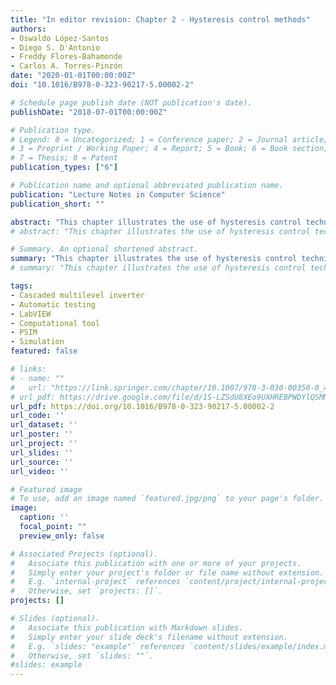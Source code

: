 ```yaml
---
title: "In editor revision: Chapter 2 - Hysteresis control methods"
authors:
- Oswaldo López-Santos
- Diego S. D'Antonio
- Freddy Flores-Bahamonde
- Carlos A. Torres-Pinzón
date: "2020-01-01T00:00:00Z"
doi: "10.1016/B978-0-323-90217-5.00002-2"

# Schedule page publish date (NOT publication's date).
publishDate: "2018-07-01T00:00:00Z"

# Publication type.
# Legend: 0 = Uncategorized; 1 = Conference paper; 2 = Journal article;
# 3 = Preprint / Working Paper; 4 = Report; 5 = Book; 6 = Book section;
# 7 = Thesis; 8 = Patent
publication_types: ["6"]

# Publication name and optional abbreviated publication name.
publication: "Lecture Notes in Computer Science"
publication_short: ""

abstract: "This chapter illustrates the use of hysteresis control techniques applied to multilevel inverters. First, a general classification of different methods applied to control multilevel inverters is presented from three main points of view: that of the switching frequency (fundamental frequency and high frequency), the related application (grid-tie and stand-alone), and the kind of control they use (linear and nonlinear). Into this frame, the hysteresis-based control methods are presented, with an overview of the existing literature. Thus both hysteresis current control (HCC) and hysteresis voltage control (HVC) are considered to illustrate the use of the technique in grid-connected and stand-alone applications, respectively. In the case of HCC, the three most relevant techniques are detailed: multiband (MB) HCC, multioffset-band (MOB) HCC, and time-based (TB) HCC. Similarly, for HVC, two methods are explained: multiband (MB) HVC and hysteresis voltage regulation (HVR). Finally, based on the overview of the existing techniques, an alternative HVC method is proposed for the first time in this chapter. This control can be classified as a low-frequency adaptive hysteresis band technique suitable for stand-alone applications. The theoretical fundamentals of the control are provided, using the particular topology of a transformer-based cascade multilevel inverter selected as a case study. Validation of the technique’s effectiveness is supported using simulation results in which the control ensures the output voltage shape by changing the number of output levels from 27 to 35 and simultaneously adapting the width of the hysteresis band according to the input voltage and load conditions."
# abstract: "This chapter illustrates the use of hysteresis control techniques applied to multilevel inverters. Firstly, a general classification of different methods applied to control multilevel inverters is presented considering three main point-of-view: according to the switching frequency (fundamental frequency and high frequency), according to the related application (grid-tie and stand-alone) and according to the kind of control they use (linear and nonlinear). Into this frame, the contents of the chapter introduces the hysteresis-based control methods presenting an overview of the existing literature. Thus, both hysteresis current control (HCC) and hysteresis voltage control (HVC) are considered to illustrate the use of the technique in grid-connected and stand-alone applications, respectively. In the case of HCC, the three more relevant techniques are detailed: Multiband (MB) HCC, Multi off-set band (MOB) HCC and Time-based (TB) HCC. Similarly, for HVC, two methods are explained: multiband (MB) HVC and hysteresis voltage regulation (HVR). Finally, based on the overview of the existing techniques, an alternative HVC method is proposed for first time in this chapter. This control can be classified as a low-frequency adaptive hysteresis band technique suitable for stand-alone applications. The theoretical fundaments of the control are provided using a particular topology of transformer based cascade multilevel inverter selected as a case study. Validation of the technique effectiveness is supported using simulation results in which the control ensures the output voltage shape by changing the number of output levels from 27 to 35 and simultaneously adapting the wide of the hysteresis band according with the input voltage and load conditions."

# Summary. An optional shortened abstract.
summary: "This chapter illustrates the use of hysteresis control techniques applied to multilevel inverters. First, a general classification of different methods applied to control multilevel inverters is presented from three main points of view: that of the switching frequency (fundamental frequency and high frequency), the related application (grid-tie and stand-alone), and the kind of control they use (linear and nonlinear). Into this frame, the hysteresis-based control methods are presented, with an overview of the existing literature. Thus both hysteresis current control (HCC) and hysteresis voltage control (HVC) are considered to illustrate the use of the technique in grid-connected and stand-alone applications, respectively. In the case of HCC, the three most relevant techniques are detailed: multiband (MB) HCC, multioffset-band (MOB) HCC, and time-based (TB) HCC. Similarly, for HVC, two methods are explained: multiband (MB) HVC and hysteresis voltage regulation (HVR). Finally, based on the overview of the existing techniques, an alternative HVC method is proposed for the first time in this chapter. This control can be classified as a low-frequency adaptive hysteresis band technique suitable for stand-alone applications. The theoretical fundamentals of the control are provided, using the particular topology of a transformer-based cascade multilevel inverter selected as a case study. Validation of the technique’s effectiveness is supported using simulation results in which the control ensures the output voltage shape by changing the number of output levels from 27 to 35 and simultaneously adapting the width of the hysteresis band according to the input voltage and load conditions."
# summary: "This chapter illustrates the use of hysteresis control techniques applied to multilevel inverters. Firstly, a general classification of different methods applied to control multilevel inverters is presented considering three main point-of-view: according to the switching frequency (fundamental frequency and high frequency), according to the related application (grid-tie and stand-alone) and according to the kind of control they use (linear and nonlinear). Into this frame, the contents of the chapter introduces the hysteresis-based control methods presenting an overview of the existing literature. Thus, both hysteresis current control (HCC) and hysteresis voltage control (HVC) are considered to illustrate the use of the technique in grid-connected and stand-alone applications, respectively. In the case of HCC, the three more relevant techniques are detailed: Multiband (MB) HCC, Multi off-set band (MOB) HCC and Time-based (TB) HCC. Similarly, for HVC, two methods are explained: multiband (MB) HVC and hysteresis voltage regulation (HVR). Finally, based on the overview of the existing techniques, an alternative HVC method is proposed for first time in this chapter. This control can be classified as a low-frequency adaptive hysteresis band technique suitable for stand-alone applications. The theoretical fundaments of the control are provided using a particular topology of transformer based cascade multilevel inverter selected as a case study. Validation of the technique effectiveness is supported using simulation results in which the control ensures the output voltage shape by changing the number of output levels from 27 to 35 and simultaneously adapting the wide of the hysteresis band according with the input voltage and load conditions."

tags:
- Cascaded multilevel inverter
- Automatic testing
- LabVIEW
- Computational tool
- PSIM
- Simulation
featured: false

# links:
# - name: ""
#   url: "https://link.springer.com/chapter/10.1007/978-3-030-00350-0_42"
# url_pdf: https://drive.google.com/file/d/1S-LZSdU8XEo9UXHREBPWDYlQSMNpu9Fu/view?usp=sharing
url_pdf: https://doi.org/10.1016/B978-0-323-90217-5.00002-2
url_code: ''
url_dataset: ''
url_poster: ''
url_project: ''
url_slides: ''
url_source: ''
url_video: ''

# Featured image
# To use, add an image named `featured.jpg/png` to your page's folder. 
image: 
  caption: ''
  focal_point: ""
  preview_only: false

# Associated Projects (optional).
#   Associate this publication with one or more of your projects.
#   Simply enter your project's folder or file name without extension.
#   E.g. `internal-project` references `content/project/internal-project/index.md`.
#   Otherwise, set `projects: []`.
projects: []

# Slides (optional).
#   Associate this publication with Markdown slides.
#   Simply enter your slide deck's filename without extension.
#   E.g. `slides: "example"` references `content/slides/example/index.md`.
#   Otherwise, set `slides: ""`.
#slides: example
---
```


